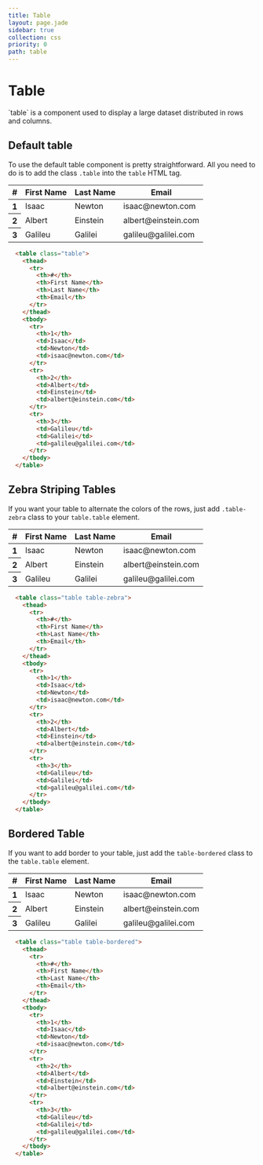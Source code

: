 ```yaml
---
title: Table
layout: page.jade
sidebar: true
collection: css
priority: 0
path: table
---
```


# Table

<div class="lead">
`table` is a component used to display a large dataset distributed in rows and columns.
</div>

## Default table

To use the default table component is pretty straightforward. All you need to do is to add the class `.table` into the `table` HTML tag.

<div class="example example-code">
  <table class="table">
    <thead>
      <tr>
        <th>#</th>
        <th>First Name</th>
        <th>Last Name</th>
        <th>Email</th>
      </tr>
    </thead>
    <tbody>
      <tr>
        <th>1</th>
        <td>Isaac</td>
        <td>Newton</td>
        <td>isaac@newton.com</td>
      </tr>
      <tr>
        <th>2</th>
        <td>Albert</td>
        <td>Einstein</td>
        <td>albert@einstein.com</td>
      </tr>
      <tr>
        <th>3</th>
        <td>Galileu</td>
        <td>Galilei</td>
        <td>galileu@galilei.com</td>
      </tr>
    </tbody>
  </table>
</div>


```html
  <table class="table">
    <thead>
      <tr>
        <th>#</th>
        <th>First Name</th>
        <th>Last Name</th>
        <th>Email</th>
      </tr>
    </thead>
    <tbody>
      <tr>
        <th>1</th>
        <td>Isaac</td>
        <td>Newton</td>
        <td>isaac@newton.com</td>
      </tr>
      <tr>
        <th>2</th>
        <td>Albert</td>
        <td>Einstein</td>
        <td>albert@einstein.com</td>
      </tr>
      <tr>
        <th>3</th>
        <td>Galileu</td>
        <td>Galilei</td>
        <td>galileu@galilei.com</td>
      </tr>
    </tbody>
  </table>
```

## Zebra Striping Tables

If you want your table to alternate the colors of the rows, just add `.table-zebra` class to your `table.table` element.

<div class="example example-code">
  <table class="table table-zebra">
    <thead>
      <tr>
        <th>#</th>
        <th>First Name</th>
        <th>Last Name</th>
        <th>Email</th>
      </tr>
    </thead>
    <tbody>
      <tr>
        <th>1</th>
        <td>Isaac</td>
        <td>Newton</td>
        <td>isaac@newton.com</td>
      </tr>
      <tr>
        <th>2</th>
        <td>Albert</td>
        <td>Einstein</td>
        <td>albert@einstein.com</td>
      </tr>
      <tr>
        <th>3</th>
        <td>Galileu</td>
        <td>Galilei</td>
        <td>galileu@galilei.com</td>
      </tr>
    </tbody>
  </table>
</div>


```html
  <table class="table table-zebra">
    <thead>
      <tr>
        <th>#</th>
        <th>First Name</th>
        <th>Last Name</th>
        <th>Email</th>
      </tr>
    </thead>
    <tbody>
      <tr>
        <th>1</th>
        <td>Isaac</td>
        <td>Newton</td>
        <td>isaac@newton.com</td>
      </tr>
      <tr>
        <th>2</th>
        <td>Albert</td>
        <td>Einstein</td>
        <td>albert@einstein.com</td>
      </tr>
      <tr>
        <th>3</th>
        <td>Galileu</td>
        <td>Galilei</td>
        <td>galileu@galilei.com</td>
      </tr>
    </tbody>
  </table>
```

## Bordered Table

If you want to add border to your table, just add the `table-bordered` class to the `table.table` element.

<div class="example example-code">
  <table class="table table-bordered">
    <thead>
      <tr>
        <th>#</th>
        <th>First Name</th>
        <th>Last Name</th>
        <th>Email</th>
      </tr>
    </thead>
    <tbody>
      <tr>
        <th>1</th>
        <td>Isaac</td>
        <td>Newton</td>
        <td>isaac@newton.com</td>
      </tr>
      <tr>
        <th>2</th>
        <td>Albert</td>
        <td>Einstein</td>
        <td>albert@einstein.com</td>
      </tr>
      <tr>
        <th>3</th>
        <td>Galileu</td>
        <td>Galilei</td>
        <td>galileu@galilei.com</td>
      </tr>
    </tbody>
  </table>
</div>


```html
  <table class="table table-bordered">
    <thead>
      <tr>
        <th>#</th>
        <th>First Name</th>
        <th>Last Name</th>
        <th>Email</th>
      </tr>
    </thead>
    <tbody>
      <tr>
        <th>1</th>
        <td>Isaac</td>
        <td>Newton</td>
        <td>isaac@newton.com</td>
      </tr>
      <tr>
        <th>2</th>
        <td>Albert</td>
        <td>Einstein</td>
        <td>albert@einstein.com</td>
      </tr>
      <tr>
        <th>3</th>
        <td>Galileu</td>
        <td>Galilei</td>
        <td>galileu@galilei.com</td>
      </tr>
    </tbody>
  </table>
```
